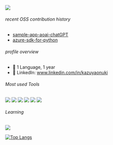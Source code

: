 ![](https://komarev.com/ghpvc/?username=KazuOnuki)

###### recent OSS contribution history
- [sample-app-aoai-chatGPT](https://github.com/microsoft/sample-app-aoai-chatGPT/graphs/contributors?from=2021-01-31&to=2024-02-10&type=a)
- [azure-sdk-for-python](https://github.com/Azure/azure-sdk-for-python/pull/34298)

###### profile overview
- 👋 1 Language, 1 year
- 👀 LinkedIn: www.linkedin.com/in/kazuyaonuki

###### Most used Tools
<img src="https://img.shields.io/badge/-Azure-0078D4?logo=microsoft-azure&style=flat&logoColor=white"> <img src="https://img.shields.io/badge/-Python-F9DC3E.svg?logo=python&style=flat"> <img src="https://img.shields.io/badge/-Flask-000000.svg?logo=flask&style=flat"> <img src="https://img.shields.io/badge/-Docker-EEE.svg?logo=docker&style=flat"> <img src="https://img.shields.io/badge/-k8s-EEE.svg?logo=kubernetes&style=flat"> <img src="https://img.shields.io/badge/-JavaScript-276DC3.svg?logo=javascript&style=flat">

###### Learning
<img src="https://img.shields.io/badge/-React-555.svg?logo=react&style=flat">

<!--![kazuyaonuki's GitHub stats](https://github-readme-stats.vercel.app/api?username=KazuOnuki&show_icons=true&theme=vue-dark)-->

[![Top Langs](https://github-readme-stats.vercel.app/api/top-langs/?username=KazuOnuki&layout=compact&theme=vue-dark)](https://github.com/KazuOnuki/github-readme-stats)
